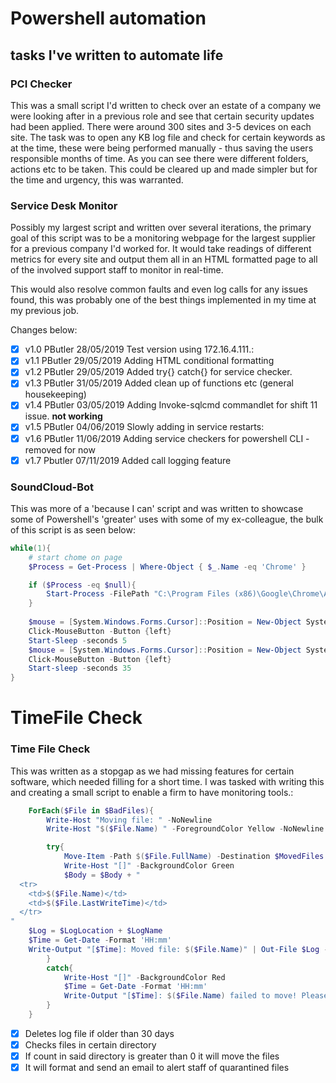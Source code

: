 # Powershell automation

## tasks I've written to automate life 

### PCI Checker
This was a small script I'd written to check over an estate of a company we were looking after in a previous role and see that certain security updates had been applied. There were around 300 sites and 3-5 devices on each site. The task was to open any KB log file and check for certain keywords as at the time, these were being performed manually - thus saving the users responsible months of time. As you can see there were different folders, actions etc to be taken. This could be cleared up and made simpler but for the time and urgency, this was warranted.

### Service Desk Monitor
Possibly my largest script and written over several iterations, the primary goal of this script was to be a monitoring webpage for the largest supplier for a previous company I'd worked for. It would take readings of different metrics for every site and output them all in an HTML formatted page to all of the involved support staff to monitor in real-time.

This would also resolve common faults and even log calls for any issues found, this was probably one of the best things implemented in my time at my previous job.

Changes below:
- [x]    v1.0            PButler        28/05/2019          Test version using 172.16.4.111.: 
- [x]    v1.1            PButler        29/05/2019          Adding HTML conditional formatting     
- [x]    v1.2            PButler        29/05/2019          Added try{} catch{} for service checker.  
- [x]    v1.3            PButler	       31/05/2019	       Added clean up of functions etc (general housekeeping)	
- [x]    v1.4            PButler        03/05/2019          Adding Invoke-sqlcmd commandlet for shift 11 issue. **not working**
- [x]    v1.5            PButler        04/06/2019          Slowly adding in service restarts:
- [x]    v1.6            PButler        11/06/2019          Adding service checkers for powershell CLI - removed for now 
- [x]    v1.7            Pbutler        07/11/2019          Added call logging feature 

### SoundCloud-Bot
This was more of a 'because I can' script and was written to showcase some of Powershell's 'greater' uses with some of my ex-colleague, the bulk of this script is as seen below:

```powershell
while(1){
    # start chome on page
    $Process = Get-Process | Where-Object { $_.Name -eq 'Chrome' }

    if ($Process -eq $null){
        Start-Process -FilePath "C:\Program Files (x86)\Google\Chrome\Application\chrome.exe" -ArgumentList 'https://soundcloud.com/g-dann'
    }
    
    $mouse = [System.Windows.Forms.Cursor]::Position = New-Object System.Drawing.Point(88,49) #1 - won't change
    Click-MouseButton -Button {left}
	Start-Sleep -seconds 5
    $mouse = [System.Windows.Forms.Cursor]::Position = New-Object System.Drawing.Point(558,550) #2 - won't change
    Click-MouseButton -Button {left}
    Start-sleep -seconds 35
}
```

# TimeFile Check
### Time File Check 
This was written as a stopgap as we had missing features for certain software, which needed filling for a short time. I was tasked with writing this and creating a small script to enable a firm to have monitoring tools.:

```powershell
    ForEach($File in $BadFiles){
        Write-Host "Moving file: " -NoNewline
        Write-Host "$($File.Name) " -ForegroundColor Yellow -NoNewline

        try{
            Move-Item -Path $($File.FullName) -Destination $MovedFiles
            Write-Host "[]" -BackgroundColor Green
            $Body = $Body + "
  <tr>
    <td>$($File.Name)</td>
    <td>$($File.LastWriteTime)</td>
  </tr>
"
    $Log = $LogLocation + $LogName
    $Time = Get-Date -Format 'HH:mm'
    Write-Output "[$Time]: Moved file: $($File.Name)" | Out-File $Log -Append
        }
        catch{
            Write-Host "[]" -BackgroundColor Red
            $Time = Get-Date -Format 'HH:mm'
            Write-Output "[$Time]: $($File.Name) failed to move! Please investigate" | Out-File $Log -Append
        }
    }
```

- [x] Deletes log file if older than 30 days
- [x] Checks files in certain directory
- [x] If count in said directory is greater than 0 it will move the files
- [x] It will format and send an email to alert staff of quarantined files
